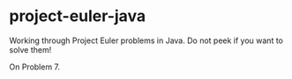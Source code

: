 # project-euler-java
Working through Project Euler problems in Java. Do not peek if you want to solve them!

On Problem 7.